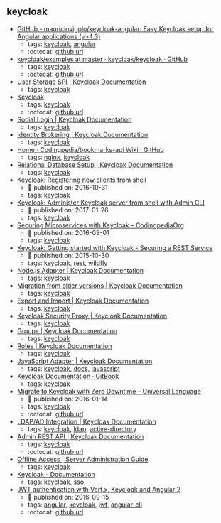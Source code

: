 keycloak 
---
* [GitHub - mauriciovigolo/keycloak-angular: Easy Keycloak setup for Angular applications (v>4.3)](https://github.com/mauriciovigolo/keycloak-angular)
    * tags: [keycloak](../tags/keycloak.md), [angular](../tags/angular.md)
    * :octocat: [github url](https://github.com/mauriciovigolo/keycloak-angular)
* [keycloak/examples at master · keycloak/keycloak · GitHub](https://github.com/keycloak/keycloak/tree/master/examples)
    * tags: [keycloak](../tags/keycloak.md)
    * :octocat: [github url](https://github.com/keycloak/keycloak/tree/master/examples)
* [User Storage SPI | Keycloak Documentation](http://www.keycloak.org/docs/latest/server_development/topics/user-storage.html)
    * tags: [keycloak](../tags/keycloak.md)
* [Keycloak](http://www.keycloak.org/)
    * tags: [keycloak](../tags/keycloak.md)
    * :octocat: [github url](https://github.com/keycloak/keycloak)
* [Social Login | Keycloak Documentation](http://www.keycloak.org/docs/latest/server_admin/topics/identity-broker/social-login.html)
    * tags: [keycloak](../tags/keycloak.md)
* [Identity Brokering | Keycloak Documentation](http://www.keycloak.org/docs/latest/server_admin/topics/identity-broker.html)
    * tags: [keycloak](../tags/keycloak.md)
* [Home · Codingpedia/bookmarks-api Wiki · GitHub](https://github.com/Codingpedia/bookmarks-api/wiki)
    * tags: [nginx](../tags/nginx.md), [keycloak](../tags/keycloak.md)
* [Relational Database Setup | Keycloak Documentation](https://keycloak.gitbooks.io/documentation/server_installation/topics/database.html)
    * tags: [keycloak](../tags/keycloak.md)
* [Keycloak: Registering new clients from shell](http://blog.keycloak.org/2016/10/registering-new-clients-from-shell.html)
    * :calendar: published on: 2016-10-31
    * tags: [keycloak](../tags/keycloak.md)
* [Keycloak: Administer Keycloak server from shell with Admin CLI](http://blog.keycloak.org/2017/01/administer-keycloak-server-from-shell.html)
    * :calendar: published on: 2017-01-26
    * tags: [keycloak](../tags/keycloak.md)
* [Securing Microservices with Keycloak – CodingpediaOrg](http://www.codingpedia.org/keycloak/securing-microservices-with-keycloak/)
    * :calendar: published on: 2016-09-01
    * tags: [keycloak](../tags/keycloak.md)
* [Keycloak: Getting started with Keycloak - Securing a REST Service](http://blog.keycloak.org/2015/10/getting-started-with-keycloak-securing.html)
    * :calendar: published on: 2015-10-30
    * tags: [keycloak](../tags/keycloak.md), [rest](../tags/rest.md), [wildfly](../tags/wildfly.md)
* [Node.js Adapter | Keycloak Documentation](https://keycloak.gitbooks.io/documentation/securing_apps/topics/oidc/nodejs-adapter.html)
    * tags: [keycloak](../tags/keycloak.md)
* [Migration from older versions | Keycloak Documentation](https://keycloak.gitbooks.io/documentation/server_admin/topics/MigrationFromOlderVersions.html)
    * tags: [keycloak](../tags/keycloak.md)
* [Export and Import | Keycloak Documentation](https://keycloak.gitbooks.io/documentation/server_admin/topics/export-import.html)
    * tags: [keycloak](../tags/keycloak.md)
* [Keycloak Security Proxy | Keycloak Documentation](https://keycloak.gitbooks.io/documentation/server_installation/topics/proxy.html)
    * tags: [keycloak](../tags/keycloak.md)
* [Groups | Keycloak Documentation](https://keycloak.gitbooks.io/documentation/server_admin/topics/groups.html)
    * tags: [keycloak](../tags/keycloak.md)
* [Roles | Keycloak Documentation](https://keycloak.gitbooks.io/documentation/server_admin/topics/roles.html)
    * tags: [keycloak](../tags/keycloak.md)
* [JavaScript Adapter | Keycloak Documentation](http://www.keycloak.org/docs/latest/securing_apps/topics/oidc/javascript-adapter.html)
    * tags: [keycloak](../tags/keycloak.md), [docs](../tags/docs.md), [javascript](../tags/javascript.md)
* [Keycloak Documentation · GitBook](https://www.gitbook.com/book/keycloak/documentation/details)
    * tags: [keycloak](../tags/keycloak.md)
* [Migrate to Keycloak with Zero Downtime – Universal Language](https://tech.smartling.com/migrate-to-keycloak-with-zero-downtime-8dcab9e7cb2c)
    * :calendar: published on: 2016-01-14
    * tags: [keycloak](../tags/keycloak.md)
    * :octocat: [github url](https://github.com/Smartling/keycloak-user-migration-provider)
* [LDAP/AD Integration | Keycloak Documentation](https://keycloak.gitbooks.io/documentation/server_admin/topics/user-federation/ldap.html)
    * tags: [keycloak](../tags/keycloak.md), [ldap](../tags/ldap.md), [active-directory](../tags/active-directory.md)
* [Admin REST API | Keycloak Documentation](https://keycloak.gitbooks.io/documentation/server_development/topics/admin-rest-api.html)
    * tags: [keycloak](../tags/keycloak.md)
    * :octocat: [github url](https://github.com/keycloak/keycloak)
* [Offline Access | Server Administration Guide](http://www.keycloak.org/docs/latest/server_admin/topics/sessions/offline.html)
    * tags: [keycloak](../tags/keycloak.md)
* [Keycloak - Documentation](http://www.keycloak.org/documentation.html)
    * tags: [keycloak](../tags/keycloak.md), [sso](../tags/sso.md)
* [JWT authentication with Vert.x, Keycloak and Angular 2](http://paulbakker.io/java/jwt-keycloak-angular2/)
    * :calendar: published on: 2016-09-15
    * tags: [angular](../tags/angular.md), [keycloak](../tags/keycloak.md), [jwt](../tags/jwt.md), [angular-cli](../tags/angular-cli.md)
    * :octocat: [github url](https://github.com/paulbakker/vertx-angular2-keycloak-demo)
